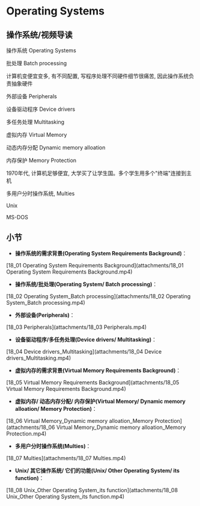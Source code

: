 Operating Systems
========================
## 操作系统/视频导读

操作系统 Operating Systems

批处理 Batch processing

计算机变便宜变多, 有不同配置, 写程序处理不同硬件细节很痛苦, 因此操作系统负责抽象硬件

外部设备 Peripherals

设备驱动程序 Device drivers

多任务处理 Multitasking

虚拟内存 Virtual Memory

动态内存分配 Dynamic memory alloation

内存保护 Memory Protection

1970年代, 计算机足够便宜, 大学买了让学生国。多个学生用多个"终端"连接到主机

多用户分时操作系统, Multies

Unix

MS-DOS

## 小节

* **操作系统的需求背景(Operating System Requirements Background)**：

[18_01 Operating System Requirements Background](attachments/18_01 Operating System Requirements Background.mp4)

* **操作系统/批处理(Operating System/ Batch processing)**：

[18_02 Operating System_Batch processing](attachments/18_02 Operating System_Batch processing.mp4)

* **外部设备(Peripherals)**：

[18_03 Peripherals](attachments/18_03 Peripherals.mp4)

* **设备驱动程序/多任务处理(Device drivers/ Multitasking)**：

[18_04 Device drivers_Multitasking](attachments/18_04 Device drivers_Multitasking.mp4)

* **虚拟内存的需求背景(Virtual Memory Requirements Background)**：

[18_05 Virtual Memory Requirements Background](attachments/18_05 Virtual Memory Requirements Background.mp4)

* **虚拟内存/ 动态内存分配/ 内存保护(Virtual Memory/ Dynamic memory alloation/ Memory Protection)**：

[18_06 Virtual Memory_Dynamic memory alloation_Memory Protection](attachments/18_06 Virtual Memory_Dynamic memory alloation_Memory Protection.mp4)

* **多用户分时操作系统(Multies)**：

[18_07 Multies](attachments/18_07 Multies.mp4)

* **Unix/ 其它操作系统/ 它们的功能(Unix/ Other Operating System/ its function)**：

[18_08 Unix_Other Operating System_its function](attachments/18_08 Unix_Other Operating System_its function.mp4)